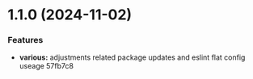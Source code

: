 # 1.1.0 (2024-11-02)


### Features

* **various:** adjustments related package updates and eslint flat config useage 57fb7c8
